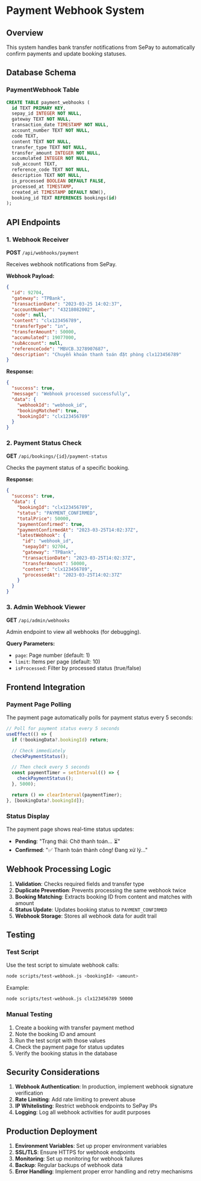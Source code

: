 # Payment Webhook System

## Overview

This system handles bank transfer notifications from SePay to automatically confirm payments and update booking statuses.

## Database Schema

### PaymentWebhook Table

```sql
CREATE TABLE payment_webhooks (
  id TEXT PRIMARY KEY,
  sepay_id INTEGER NOT NULL,
  gateway TEXT NOT NULL,
  transaction_date TIMESTAMP NOT NULL,
  account_number TEXT NOT NULL,
  code TEXT,
  content TEXT NOT NULL,
  transfer_type TEXT NOT NULL,
  transfer_amount INTEGER NOT NULL,
  accumulated INTEGER NOT NULL,
  sub_account TEXT,
  reference_code TEXT NOT NULL,
  description TEXT NOT NULL,
  is_processed BOOLEAN DEFAULT FALSE,
  processed_at TIMESTAMP,
  created_at TIMESTAMP DEFAULT NOW(),
  booking_id TEXT REFERENCES bookings(id)
);
```

## API Endpoints

### 1. Webhook Receiver
**POST** `/api/webhooks/payment`

Receives webhook notifications from SePay.

**Webhook Payload:**
```json
{
  "id": 92704,
  "gateway": "TPBank",
  "transactionDate": "2023-03-25 14:02:37",
  "accountNumber": "43218082002",
  "code": null,
  "content": "clx123456789",
  "transferType": "in",
  "transferAmount": 50000,
  "accumulated": 19077000,
  "subAccount": null,
  "referenceCode": "MBVCB.3278907687",
  "description": "Chuyển khoản thanh toán đặt phòng clx123456789"
}
```

**Response:**
```json
{
  "success": true,
  "message": "Webhook processed successfully",
  "data": {
    "webhookId": "webhook_id",
    "bookingMatched": true,
    "bookingId": "clx123456789"
  }
}
```

### 2. Payment Status Check
**GET** `/api/bookings/{id}/payment-status`

Checks the payment status of a specific booking.

**Response:**
```json
{
  "success": true,
  "data": {
    "bookingId": "clx123456789",
    "status": "PAYMENT_CONFIRMED",
    "totalPrice": 50000,
    "paymentConfirmed": true,
    "paymentConfirmedAt": "2023-03-25T14:02:37Z",
    "latestWebhook": {
      "id": "webhook_id",
      "sepayId": 92704,
      "gateway": "TPBank",
      "transactionDate": "2023-03-25T14:02:37Z",
      "transferAmount": 50000,
      "content": "clx123456789",
      "processedAt": "2023-03-25T14:02:37Z"
    }
  }
}
```

### 3. Admin Webhook Viewer
**GET** `/api/admin/webhooks`

Admin endpoint to view all webhooks (for debugging).

**Query Parameters:**
- `page`: Page number (default: 1)
- `limit`: Items per page (default: 10)
- `isProcessed`: Filter by processed status (true/false)

## Frontend Integration

### Payment Page Polling

The payment page automatically polls for payment status every 5 seconds:

```typescript
// Poll for payment status every 5 seconds
useEffect(() => {
  if (!bookingData?.bookingId) return;

  // Check immediately
  checkPaymentStatus();

  // Then check every 5 seconds
  const paymentTimer = setInterval(() => {
    checkPaymentStatus();
  }, 5000);

  return () => clearInterval(paymentTimer);
}, [bookingData?.bookingId]);
```

### Status Display

The payment page shows real-time status updates:

- **Pending**: "Trạng thái: Chờ thanh toán... ⏳"
- **Confirmed**: "✅ Thanh toán thành công! Đang xử lý..."

## Webhook Processing Logic

1. **Validation**: Checks required fields and transfer type
2. **Duplicate Prevention**: Prevents processing the same webhook twice
3. **Booking Matching**: Extracts booking ID from content and matches with amount
4. **Status Update**: Updates booking status to `PAYMENT_CONFIRMED`
5. **Webhook Storage**: Stores all webhook data for audit trail

## Testing

### Test Script

Use the test script to simulate webhook calls:

```bash
node scripts/test-webhook.js <bookingId> <amount>
```

Example:
```bash
node scripts/test-webhook.js clx123456789 50000
```

### Manual Testing

1. Create a booking with transfer payment method
2. Note the booking ID and amount
3. Run the test script with those values
4. Check the payment page for status updates
5. Verify the booking status in the database

## Security Considerations

1. **Webhook Authentication**: In production, implement webhook signature verification
2. **Rate Limiting**: Add rate limiting to prevent abuse
3. **IP Whitelisting**: Restrict webhook endpoints to SePay IPs
4. **Logging**: Log all webhook activities for audit purposes

## Production Deployment

1. **Environment Variables**: Set up proper environment variables
2. **SSL/TLS**: Ensure HTTPS for webhook endpoints
3. **Monitoring**: Set up monitoring for webhook failures
4. **Backup**: Regular backups of webhook data
5. **Error Handling**: Implement proper error handling and retry mechanisms 
